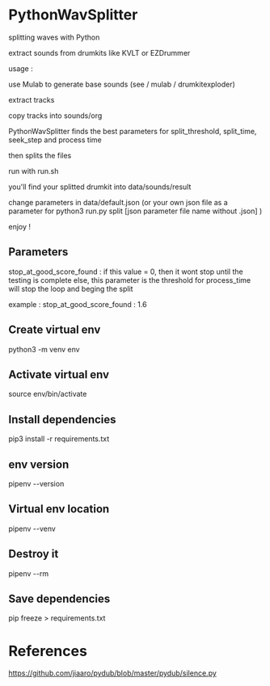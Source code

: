 # PythonWavSplitter
splitting waves with Python

extract sounds from drumkits like KVLT or EZDrummer

usage :

use Mulab to generate base sounds (see / mulab / drumkitexploder)

extract tracks

copy tracks into sounds/org

PythonWavSplitter finds the best parameters for split_threshold, split_time, seek_step and process time

then splits the files

run with run.sh

you'll find your splitted drumkit into data/sounds/result

change parameters in data/default.json (or your own json file as a parameter for python3 run.py split [json parameter file name without .json] )

enjoy !

## Parameters

stop_at_good_score_found : if this value = 0, then it wont stop until the testing is complete
else, this parameter is the threshold for process_time will stop the loop and beging the split

example : stop_at_good_score_found : 1.6
## Create virtual env

python3 -m venv env

## Activate virtual env 

source env/bin/activate

## Install dependencies

pip3 install -r requirements.txt

## env version

pipenv --version

## Virtual env location

pipenv --venv

## Destroy it

pipenv --rm

## Save dependencies

pip freeze > requirements.txt

# References

https://github.com/jiaaro/pydub/blob/master/pydub/silence.py

